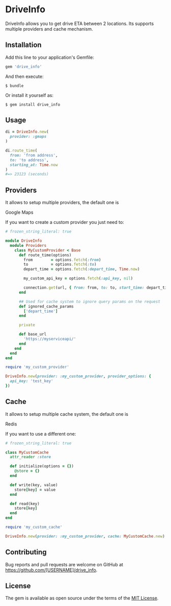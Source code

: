 # DriveInfo

DriveInfo allows you to get drive ETA between 2 locations.
Its supports multiple providers and cache mechanism.

## Installation

Add this line to your application's Gemfile:

```ruby
gem 'drive_info'
```

And then execute:

    $ bundle

Or install it yourself as:

    $ gem install drive_info

## Usage

```ruby
di = DriveInfo.new(
  provider: :gmaps
)

di.route_time(
  from: 'from address',
  to: 'to address',
  starting_at: Time.now
)
#=> 23123 (seconds)
```

## Providers

It allows to setup multiple providers, the default one is

Google Maps

If you want to create a custom provider you just need to:

```ruby
# frozen_string_literal: true

module DriveInfo
  module Providers
    class MyCustomProvider < Base
      def route_time(options)
        from        = options.fetch(:from)
        to          = options.fetch(:to)
        depart_time = options.fetch(:depart_time, Time.now)

        my_custom_api_key = options.fetch(:api_key, nil)

        connection.get(url, { from: from, to: to, start_time: depart_time }).body
      end

      ## Used for cache system to ignore query params on the request
      def ignored_cache_params
        ['depart_time']
      end

      private

      def base_url
        'https://myserviceapi/'
      end
    end
  end
end

require 'my_custom_provider'

DriveInfo.new(provider: :my_custom_provider, provider_options: {
  api_key: 'test_key'
})

```

## Cache

It allows to setup multiple cache system, the default one is

Redis

If you want to use a different one:

```ruby
# frozen_string_literal: true

class MyCustomCache
  attr_reader :store

  def initialize(options = {})
    @store = {}
  end

  def write(key, value)
    store[key] = value
  end

  def read(key)
    store[key]
  end
end

require 'my_custom_cache'

DriveInfo.new(provider: :my_custom_provider, cache: MyCustomCache.new)

```

## Contributing

Bug reports and pull requests are welcome on GitHub at https://github.com/[USERNAME]/drive_info.

## License

The gem is available as open source under the terms of the [MIT License](http://opensource.org/licenses/MIT).
